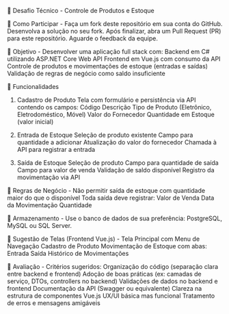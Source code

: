 💼 Desafio Técnico - Controle de Produtos e Estoque

📌 Como Participar - Faça um fork deste repositório em sua conta do GitHub.
  Desenvolva a solução no seu fork.
  Após finalizar, abra um Pull Request (PR) para este repositório.
  Aguarde o feedback da equipe.

🎯 Objetivo - Desenvolver uma aplicação full stack com:
Backend em C# utilizando ASP.NET Core Web API
Frontend em Vue.js com consumo da API
Controle de produtos e movimentações de estoque (entradas e saídas)
Validação de regras de negócio como saldo insuficiente

🧠 Funcionalidades
1. Cadastro de Produto
Tela com formulário e persistência via API contendo os campos:
Código
Descrição
Tipo de Produto (Eletrônico, Eletrodoméstico, Móvel)
Valor do Fornecedor
Quantidade em Estoque (valor inicial)

2. Entrada de Estoque
Seleção de produto existente
Campo para quantidade a adicionar
Atualização do valor do fornecedor
Chamada à API para registrar a entrada

4. Saída de Estoque
Seleção de produto
Campo para quantidade de saída
Campo para valor de venda
Validação de saldo disponível
Registro da movimentação via API

🧪 Regras de Negócio - Não permitir saída de estoque com quantidade maior do que o disponível
Toda saída deve registrar:
Valor de Venda
Data da Movimentação
Quantidade

💾 Armazenamento - Use o banco de dados de sua preferência: PostgreSQL, MySQL ou SQL Server.

🧰 Sugestão de Telas (Frontend Vue.js) - Tela Principal com Menu de Navegação
Cadastro de Produto
Movimentação de Estoque com abas:
Entrada
Saída
Histórico de Movimentações

📝 Avaliação - Critérios sugeridos:
Organização do código (separação clara entre backend e frontend)
Adoção de boas práticas (ex: camadas de serviço, DTOs, controllers no backend)
Validações de dados no backend e frontend
Documentação da API (Swagger ou equivalente)
Clareza na estrutura de componentes Vue.js
UX/UI básica mas funcional
Tratamento de erros e mensagens amigáveis
